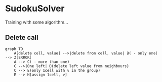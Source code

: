 # SudokuSolver
Training with some algorithm...

## Delete call
```
graph TD
    A[delete cell, value] -->|delete from cell, value| B( - only one) --> Z[ERROR]
    A --> C( - more than one)
    C -->|One left| D(delete left value from neighbours)
    C --> E(only 1cell with v in the group)
    E --> H[assign 1cell, v]
```